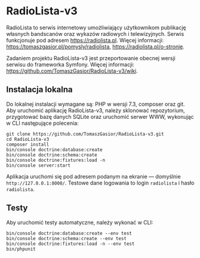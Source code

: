 RadioLista-v3
===

RadioLista to serwis internetowy umożliwiający użytkownikom publikację własnych bandscanów oraz wykazów radiowych i telewizyjnych. Serwis funkcjonuje pod adresem https://radiolista.pl. Więcej informacji: https://tomaszgasior.pl/pomysly/radiolista, https://radiolista.pl/o-stronie.

Zadaniem projektu RadioLista-v3 jest przeportowanie obecnej wersji serwisu do frameworka Symfony. Więcej informacji: https://github.com/TomaszGasior/RadioLista-v3/wiki.


Instalacja lokalna
---

Do lokalnej instalacji wymagane są: PHP w wersji 7.3, composer oraz git. Aby uruchomić aplikację RadioLista-v3, należy sklonować repozytorium, przygotować bazę danych SQLite oraz uruchomić serwer WWW, wykonując w CLI następujące polecenia:

    git clone https://github.com/TomaszGasior/RadioLista-v3.git
    cd RadioLista-v3
    composer install
    bin/console doctrine:database:create
    bin/console doctrine:schema:create
    bin/console doctrine:fixtures:load -n
    bin/console server:start

Aplikacja uruchomi się pod adresem podanym na ekranie — domyślnie `http://127.0.0.1:8000/`. Testowe dane logowania to login `radiolista` i hasło `radiolista`.

Testy
---

Aby uruchomić testy automatyczne, należy wykonać w CLI:

    bin/console doctrine:database:create --env test
    bin/console doctrine:schema:create --env test
    bin/console doctrine:fixtures:load -n --env test
    bin/phpunit
